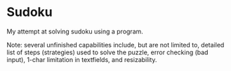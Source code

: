 # Sudoku
My attempt at solving sudoku using a program.

Note: several unfinished capabilities include, but are not limited to, detailed list of steps (strategies) used to solve the puzzle, error checking (bad input), 1-char limitation in textfields, and resizability.
